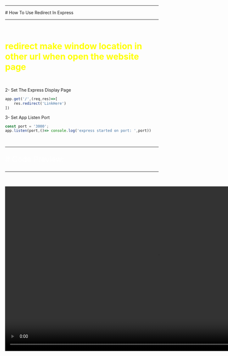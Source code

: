 
</head>
<hr>
<span class="span"># How To Use Redirect In Express</span>
<hr>


<br>

<h1 style='color:yellow'>redirect make window location in other url when open the website  page</h1>
<br>

<p>2- Set The Express Display Page</p>

```js
app.get('/',(req,res)=>[
    res.redirect('LinkHere')
])
```

<p>3- Set App Listen Port</p>

```js
const port = '3000';
app.listen(port,()=> console.log('express started on port: ',port))
```

<br>
<hr>
<p style='color:white;font-size:25px'># Code Preview:</p>
<hr><br><br>
 <video width="1000" height="540" controls autoplay loop>
  <source src="../videos/bandicam_2024-04-15_02-40-12-788(2).mp4" type="video/mp4">
  <source src="../videos/bandicam_2024-04-15_02-40-12-788(2).ogg" type="video/ogg">
Your browser does not support the video tag.
</video>

